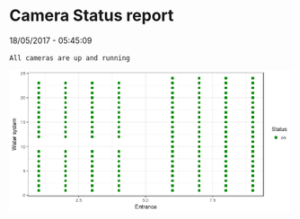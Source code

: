 Camera Status report
================
18/05/2017 - 05:45:09

    All cameras are up and running

![](camreport_files/figure-markdown_github/unnamed-chunk-2-1.png)

